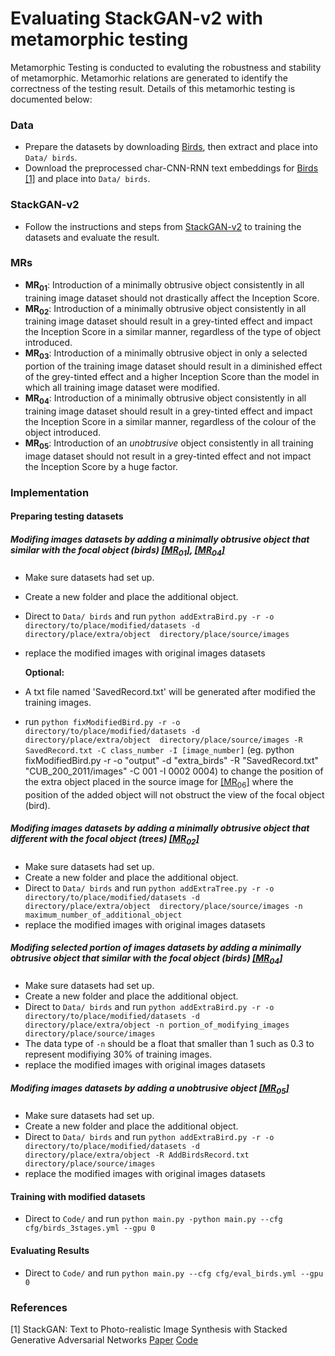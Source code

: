 # Evaluating StackGAN-v2 with metamorphic testing

Metamorphic Testing is conducted to evaluting the robustness and stability of metamorphic. Metamorhic relations are generated to identify the correctness of the testing result. Details of this metamorhic testing is documented below:

### Data

- Prepare the datasets by downloading [Birds](http://www.vision.caltech.edu/visipedia/CUB-200-2011.html), then extract and place into `Data/ birds`.
- Download the preprocessed char-CNN-RNN text embeddings for [Birds](https://drive.google.com/open?id=0B3y_msrWZaXLT1BZdVdycDY5TEE) [[1]](#1) and place into `Data/ birds`.

### StackGAN-v2 

- Follow the instructions and steps from [StackGAN-v2](https://github.com/hanzhanggit/StackGAN-v2) to training the datasets and evaluate the result.

### MRs
- **<a id="MR01">MR<sub>01</sub></a>**: Introduction of a minimally obtrusive object consistently in all training image dataset should not drastically affect the Inception Score.
- **<a id="MR02">MR<sub>02</sub></a>**: Introduction of a minimally obtrusive object consistently in all training image dataset should result in a grey-tinted effect and impact the Inception Score in a similar manner, regardless of the type of object introduced.
- **<a id="MR03">MR<sub>03</sub></a>**: Introduction of a minimally obtrusive object in only a selected portion of the training image dataset should result in a diminished effect of the grey-tinted effect and a higher Inception Score than the model in which all training image dataset were modified.
- **<a id="MR04">MR<sub>04</sub></a>**: Introduction of a minimally obtrusive object consistently in all training image dataset should result in a grey-tinted effect and impact the Inception Score in a similar manner, regardless of the colour of the object introduced.
- **<a id="MR05">MR<sub>05</sub></a>**: Introduction of an *unobtrusive* object consistently in all training image dataset should not result in a grey-tinted effect and not impact the Inception Score by a huge factor.

### Implementation
#### Preparing testing datasets 
##### Modifing images datasets by adding a minimally obtrusive object that similar with the focal object (birds) [[MR<sub>01</sub>]](#MR01), [[MR<sub>04</sub>]](#MR04)
- Make sure datasets had set up.
- Create a new folder and place the additional object.
- Direct to `Data/ birds` and run `python addExtraBird.py -r -o directory/to/place/modified/datasets -d directory/place/extra/object  directory/place/source/images`
- replace the modified images with original images datasets

  **Optional:** 
- A txt file named 'SavedRecord.txt' will be generated after modified the training images.
- run `python fixModifiedBird.py -r -o directory/to/place/modified/datasets -d directory/place/extra/object  directory/place/source/images -R SavedRecord.txt -C class_number -I [image_number]` (eg. python fixModifiedBird.py -r -o "output" -d "extra_birds" -R "SavedRecord.txt" "CUB_200_2011/images" -C 001 -I 0002 0004) to change the position of the extra object placed in the source image for [[MR<sub>06</sub>]](#MR06) where the position of the added object will not obstruct the view of the focal object (bird).

##### Modifing images datasets by adding a minimally obtrusive object that different with the focal object (trees) [[MR<sub>02</sub>]](#MR02)
- Make sure datasets had set up.
- Create a new folder and place the additional object.
- Direct to `Data/ birds` and run `python addExtraTree.py -r -o directory/to/place/modified/datasets -d directory/place/extra/object  directory/place/source/images -n maximum_number_of_additional_object` 
- replace the modified images with original images datasets

##### Modifing selected portion of images datasets by adding a minimally obtrusive object that similar with the focal object (birds) [[MR<sub>04</sub>]](#MR04)
- Make sure datasets had set up.
- Create a new folder and place the additional object.
- Direct to `Data/ birds` and run `python addExtraBird.py -r -o directory/to/place/modified/datasets -d directory/place/extra/object -n portion_of_modifying_images  directory/place/source/images`
- The data type of `-n` should be a float that smaller than 1 such as 0.3 to represent modifiying 30% of training images.  
- replace the modified images with original images datasets

##### Modifing images datasets by adding a unobtrusive object [[MR<sub>05</sub>]](#MR05)
- Make sure datasets had set up.
- Create a new folder and place the additional object.
- Direct to `Data/ birds` and run `python addExtraBird.py -r -o directory/to/place/modified/datasets -d directory/place/extra/object -R AddBirdsRecord.txt  directory/place/source/images`
- replace the modified images with original images datasets

#### Training with modified datasets
- Direct to `Code/` and run `python main.py -python main.py --cfg cfg/birds_3stages.yml --gpu 0`

#### Evaluating Results
- Direct to `Code/` and run `python main.py --cfg cfg/eval_birds.yml --gpu 0`


### References
<a id="1">[1]</a> StackGAN: Text to Photo-realistic Image Synthesis with Stacked Generative Adversarial Networks [Paper](https://arxiv.org/pdf/1612.03242v1.pdf) [Code](https://github.com/hanzhanggit/StackGAN-v2)
